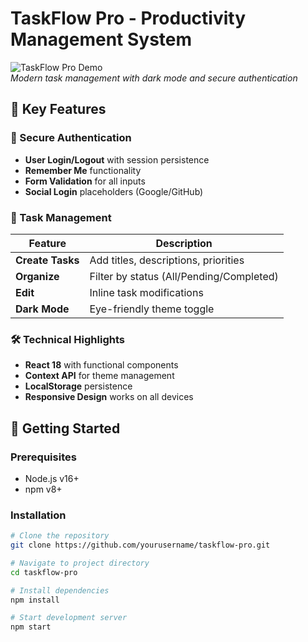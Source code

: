 # TaskFlow Pro - Productivity Management System

![TaskFlow Pro Demo](screenshots/app-demo.gif)  
*Modern task management with dark mode and secure authentication*

## 🌟 Key Features

### 🔐 Secure Authentication
- **User Login/Logout** with session persistence
- **Remember Me** functionality
- **Form Validation** for all inputs
- **Social Login** placeholders (Google/GitHub)

### 📝 Task Management
| Feature | Description |
|---------|-------------|
| **Create Tasks** | Add titles, descriptions, priorities |
| **Organize** | Filter by status (All/Pending/Completed) |
| **Edit** | Inline task modifications |
| **Dark Mode** | Eye-friendly theme toggle |

### 🛠 Technical Highlights
- **React 18** with functional components
- **Context API** for theme management
- **LocalStorage** persistence
- **Responsive Design** works on all devices

## 🚀 Getting Started

### Prerequisites
- Node.js v16+
- npm v8+

### Installation
```bash
# Clone the repository
git clone https://github.com/yourusername/taskflow-pro.git

# Navigate to project directory
cd taskflow-pro

# Install dependencies
npm install

# Start development server
npm start

